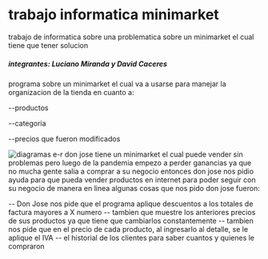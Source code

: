 # trabajo informatica minimarket

trabajo de informatica sobre una problematica sobre un minimarket el cual tiene que tener solucion

##### integrantes: Luciano Miranda y David Caceres

programa sobre un minimarket el cual va a usarse para manejar la organizacion de la tienda en cuanto a:

--productos 

--categoria 

--precios que fueron modificados 

![diagramas e-r](https://mail.google.com/mail/u/0?ui=2&ik=7798929128&attid=0.1&permmsgid=msg-a:r502937867532042378&th=17606d00ae8f906e&view=fimg&sz=s0-l75-ft&attbid=ANGjdJ9jEzMK_OaJFEG79x64lhQZuTma7gOmzO6RiGxgTFgEF6ukBqIJ8Hb9mmkXYqfvZ-S0eSQOf2Lxfx6R-yZUfPcVifYXd_KftnWFMs2Mz8AuJ4LvbTKzqO1XJto&disp=emb&realattid=ii_khzg67pi0)
don jose tiene un minimarket el cual puede vender sin problemas pero luego de la pandemia empezo a perder ganancias ya que no mucha gente salia a comprar
a su negocio entonces don jose nos pidio ayuda para que pueda vender productos en internet para poder seguir con su negocio de manera en linea algunas cosas que nos pido don jose fueron:

-- Don Jose nos pide que el programa aplique descuentos a los totales de factura mayores a X numero
-- tambien que muestre los anteriores precios de sus productos ya que tiene que cambiarlos constantemente
-- tambien nos pide que en el precio de cada producto, al ingresarlo al detalle, se le aplique el IVA
-- el historial de los clientes para saber cuantos y quienes le compraron
